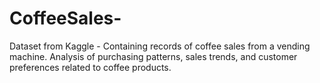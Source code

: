 # CoffeeSales-
Dataset from Kaggle - Containing records of coffee sales from a vending machine. Analysis of purchasing patterns, sales trends, and customer preferences related to coffee products.
